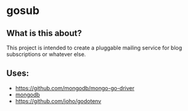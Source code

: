 # gosub

## What is this about?
This project is intended to create a pluggable mailing service for blog subscriptions or whatever else.

## Uses:
- https://github.com/mongodb/mongo-go-driver
- [mongodb](https://www.mongodb.com/)
- https://github.com/joho/godotenv
